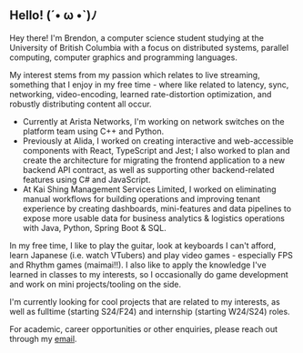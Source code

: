 ## Hello! (´• ω •`)ﾉ 
Hey there! I'm Brendon, a computer science student studying at the University of British Columbia with a focus on distributed systems, parallel computing, computer graphics and programming languages. 

My interest stems from my passion which relates to live streaming, something that I enjoy in my free time - where like related to latency, sync, networking, video-encoding, learned rate-distortion optimization, and robustly distributing content all occur.

* Currently at Arista Networks, I'm working on network switches on the platform team using C++ and Python.
* Previously at Alida, I worked on creating interactive and web-accessible components with React, TypeScript and Jest; I also worked to plan and create the architecture for migrating the frontend application to a new backend API contract, as well as supporting other backend-related features using C# and JavaScript.
* At Kai Shing Management Services Limited, I worked on eliminating manual workflows for building operations and improving tenant experience by creating dashboards, mini-features and data pipelines to expose more usable data for business analytics & logistics operations with Java, Python, Spring Boot & SQL. 

In my free time, I like to play the guitar, look at keyboards I can't afford, learn Japanese (i.e. watch VTubers) and play video games - especially FPS and Rhythm games (maimai!!). I also like to apply the knowledge I've learned in classes to my interests, so I occasionally do game development and work on mini projects/tooling on the side.  

I'm currently looking for cool projects that are related to my interests, as well as fulltime (starting S24/F24) and internship (starting W24/S24) roles.

For academic, career opportunities or other enquiries, please reach out through my [email](mailto:contact@brendontsim.com).

